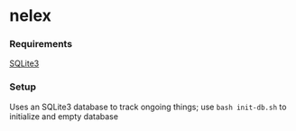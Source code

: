 # nelex

### Requirements

[SQLite3](https://www.sqlite.org/index.html)

### Setup

Uses an SQLite3 database to track ongoing things; use `bash init-db.sh` to initialize and empty database